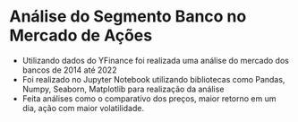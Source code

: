 # Análise do Segmento Banco no Mercado de Ações
* Utilizando dados do YFinance foi realizada uma análise do mercado dos bancos de 2014 até 2022
* Foi realizado no Jupyter Notebook utilizando bibliotecas como Pandas, Numpy, Seaborn, Matplotlib para realização da análise
* Feita análises como o comparativo dos preços, maior retorno em um dia, ação com maior volatilidade.
